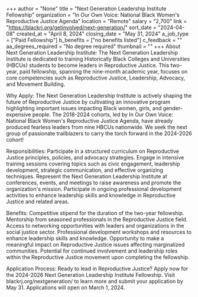 +++
author = "None"
title = "Next Generation Leadership Institute Fellowship"
organization = "In Our Own Voice: National Black Women's Reproductive Justice Agenda"
location = "Remote"
salary = "2,700"
link = "https://blackrj.org/getinvolved/next-generation/"
sort_date = "2024-04-08"
created_at = "April 8, 2024"
closing_date = "May 31, 2024"
a_job_type = ["Paid Fellowship"]
b_benefits = ["no benefits listed"]
c_feedback = ""
aa_degrees_required = "No degree required"
thumbnail = ""
+++
About Next Generation Leadership Institute:
The Next Generation Leadership Institute is dedicated to training Historically Black Colleges and Universities (HBCUs) students to become leaders in Reproductive Justice. This two-year, paid fellowship, spanning the nine-month academic year, focuses on core competencies such as Reproductive Justice, Leadership, Advocacy, and Movement Building.
 
Why Apply:
The Next Generation Leadership Institute is actively shaping the future of Reproductive Justice by cultivating an innovative program highlighting important issues impacting Black women, girls, and gender-expensive people. The 2018-2024 cohorts, led by In Our Own Voice: National Black Women's Reproductive Justice Agenda, have already produced fearless leaders from nine HBCUs nationwide. We seek the next group of passionate trailblazers to carry the torch forward in the 2024-2026 cohort!

Responsibilities: 
Participate in a structured curriculum on Reproductive Justice principles, policies, and advocacy strategies. 
Engage in intensive training sessions covering topics such as civic engagement, leadership development, strategic communication, and effective organizing techniques. 
Represent the Next Generation Leadership Institute at conferences, events, and meetings to raise awareness and promote the organization's mission. 
Participate in ongoing professional development activities to enhance leadership skills and knowledge in Reproductive Justice and related areas. 
 
Benefits: 
Competitive stipend for the duration of the two-year fellowship. 
Mentorship from seasoned professionals in the Reproductive Justice field. 
Access to networking opportunities with leaders and organizations in the social justice sector. 
Professional development workshops and resources to enhance leadership skills and knowledge. 
Opportunity to make a meaningful impact on Reproductive Justice issues affecting marginalized communities. 
Potential for continued involvement and leadership roles within the Reproductive Justice movement upon completing the fellowship. 
 
Application Process:
Ready to lead in Reproductive Justice? Apply now for the 2024-2026 Next Generation Leadership Institute Fellowship. Visit blackrj.org/nextgeneration/ to learn more and submit your application by May 31. Applications will open on March 1, 2024. 